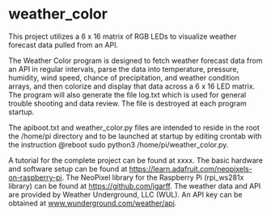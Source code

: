 # weather_color
This project utilizes a 6 x 16 matrix of RGB LEDs to visualize weather forecast data pulled from an API.

The Weather Color program is designed to fetch weather forecast data from an API in regular intervals, parse the data 
into temperature, pressure, humidity, wind speed, chance of precipitation, and weather condition arrays, and then colorize 
and display that data across a 6 x 16 LED matrix. The program will also generate the file log.txt which is used for general 
trouble shooting and data review. The file is destroyed at each program startup.

The apiboot.txt and weather_color.py files are intended to reside in the root the /home/pi directory and to be launched at startup by editing crontab with the instruction @reboot sudo python3 /home/pi/weather_color.py.

A tutorial for the complete project can be found at xxxx. The basic hardware and software setup can be found at https://learn.adafruit.com/neopixels-on-raspberry-pi. The NeoPixel library for the Raspberry Pi (rpi_ws281x library) can be found at https://github.com/jgarff. The weather data and API are provided by Weather Underground, LLC (WUL). An API key can be obtained at www.wunderground.com/weather/api.
